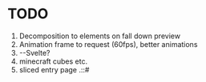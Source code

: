 # TODO

1. Decomposition to elements on fall down preview
2. Animation frame to request (60fps), better animations
3. --Svelte?
4. minecraft cubes etc.
5. sliced entry page .::#
